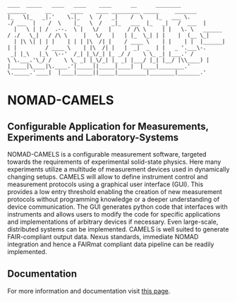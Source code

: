 
```
____  _____   ____   ____    ____      __      ________                  ______      __      ____    ____ _________ _____     _______ 
|_   \|_   _|.'    \.|_   \  /   _|    /  \    |_   ___ \.              ./ ___  |    /  \    |_   \  /   _|_   ___  |_   _|   /  ___  |
  |   \ | | /  .--.  \ |   \/   |     / /\ \     | |   \. \   ______   / ./   \_|   / /\ \     |   \/   |   | |_  \_| | |    |  (__ \_|
  | |\ \| | | |    | | | |\  /| |    / ____ \    | |    | |  |______|  | |         / ____ \    | |\  /| |   |  _|  _  | |   _ '.___\-. 
 _| |_\   |_\  \--'  /_| |_\/_| |_ _/ /    \ \_ _| |___.' /            \ \.___.'\_/ /    \ \_ _| |_\/_| |_ _| |___/ |_| |__/ |\\____) |
|_____|\____|\.____.'|_____||_____|____|  |____|________.'              \._____.'____|  |____|_____||_____|_________|________|_______.'
```
# NOMAD-CAMELS
## Configurable Application for Measurements, Experiments and Laboratory-Systems  

NOMAD-CAMELS is a configurable measurement software, targeted towards the requirements of experimental solid-state physics. Here many experiments utilize a multitude of measurement devices used in dynamically changing setups. CAMELS will allow to define instrument control and measurement protocols using a graphical user interface (GUI). This provides a low entry threshold enabling the creation of new measurement protocols without programming knowledge or a deeper understanding of device communication. The GUI generates python code that interfaces with instruments and allows users to modify the code for specific applications and implementations of arbitrary devices if necessary. Even large-scale, distributed systems can be implemented. CAMELS is well suited to generate FAIR-compliant output data. Nexus standards, immediate NOMAD integration and hence a FAIRmat compliant data pipeline can be readily implemented.


## Documentation

For more information and documentation visit [this page](https://fau-lap.github.io/NOMAD-CAMELS/).
